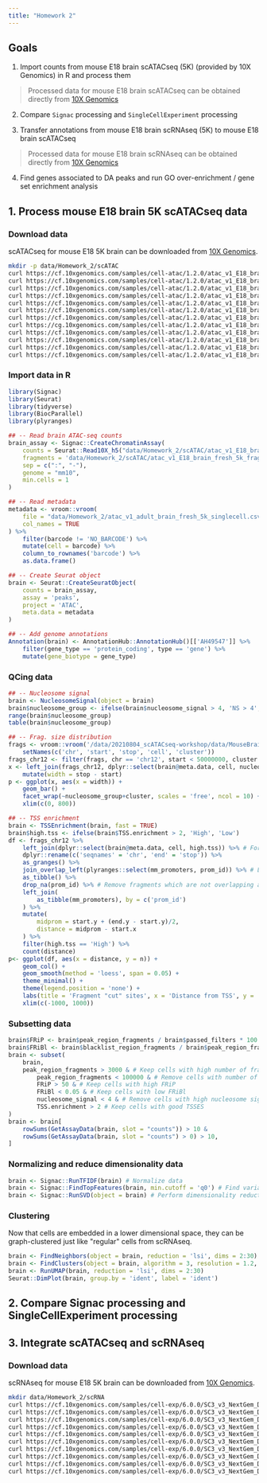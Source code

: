 ```yaml
---
title: "Homework 2"
---
```


## Goals

1. Import counts from mouse E18 brain scATACseq (5K) (provided by 10X Genomics) in R and process them  

> Processed data for mouse E18 brain scATACseq can be obtained directly from [10X Genomics](https://support.10xgenomics.com/single-cell-atac/datasets/1.2.0/atac_v1_E18_brain_fresh_5k)

2. Compare `Signac` processing and `SingleCellExperiment` processing

3. Transfer annotations from mouse E18 brain scRNAseq (5K) to mouse E18 brain scATACseq

> Processed data for mouse E18 brain scRNAseq can be obtained directly from [10X Genomics](https://support.10xgenomics.com/single-cell-gene-expression/datasets/6.0.0/SC3_v3_NextGem_DI_Neurons_5K_SC3_v3_NextGem_DI_Neurons_5K)

4. Find genes associated to DA peaks and run GO over-enrichment / gene set enrichment analysis  

## 1. Process mouse E18 brain 5K scATACseq data

### Download data 

scATACseq for mouse E18 5K brain can be downloaded from 
[10X Genomics](https://support.10xgenomics.com/single-cell-atac/datasets/1.2.0/atac_v1_E18_brain_fresh_5k). 

```sh
mkdir -p data/Homework_2/scATAC
curl https://cf.10xgenomics.com/samples/cell-atac/1.2.0/atac_v1_E18_brain_fresh_5k/atac_v1_E18_brain_fresh_5k_analysis.tar.gz -o data/Homework_2/scATAC/atac_v1_E18_brain_fresh_5k_analysis.tar.gz
curl https://cf.10xgenomics.com/samples/cell-atac/1.2.0/atac_v1_E18_brain_fresh_5k/atac_v1_E18_brain_fresh_5k_filtered_peak_bc_matrix.h5 -o data/Homework_2/scATAC/atac_v1_E18_brain_fresh_5k_filtered_peak_bc_matrix.h5
curl https://cf.10xgenomics.com/samples/cell-atac/1.2.0/atac_v1_E18_brain_fresh_5k/atac_v1_E18_brain_fresh_5k_filtered_tf_bc_matrix.h5 -o data/Homework_2/scATAC/atac_v1_E18_brain_fresh_5k_filtered_tf_bc_matrix.h5
curl https://cf.10xgenomics.com/samples/cell-atac/1.2.0/atac_v1_E18_brain_fresh_5k/atac_v1_E18_brain_fresh_5k_fragments.tsv.gz -o data/Homework_2/scATAC/atac_v1_E18_brain_fresh_5k_fragments.tsv.gz
curl https://cf.10xgenomics.com/samples/cell-atac/1.2.0/atac_v1_E18_brain_fresh_5k/atac_v1_E18_brain_fresh_5k_fragments.tsv.gz.tbi -o data/Homework_2/scATAC/atac_v1_E18_brain_fresh_5k_fragments.tsv.gz.tbi
curl https://cf.10xgenomics.com/samples/cell-atac/1.2.0/atac_v1_E18_brain_fresh_5k/atac_v1_E18_brain_fresh_5k_peak_annotation.tsv -o data/Homework_2/scATAC/atac_v1_E18_brain_fresh_5k_peak_annotation.tsv
curl https://cf.10xgenomics.com/samples/cell-atac/1.2.0/atac_v1_E18_brain_fresh_5k/atac_v1_E18_brain_fresh_5k_peaks.bed -o data/Homework_2/scATAC/atac_v1_E18_brain_fresh_5k_peaks.bed
curl https://cg.10xgenomics.com/samples/cell-atac/1.2.0/atac_v1_E18_brain_fresh_5k/atac_v1_E18_brain_fresh_5k_possorted_bam.bam -o data/Homework_2/scATAC/atac_v1_E18_brain_fresh_5k_possorted_bam.bam
curl https://cf.10xgenomics.com/samples/cell-atac/1.2.0/atac_v1_E18_brain_fresh_5k/atac_v1_E18_brain_fresh_5k_possorted_bam.bam.bai -o data/Homework_2/scATAC/atac_v1_E18_brain_fresh_5k_possorted_bam.bam.bai
curl https://cf.10xgenomics.com/samples/cell-atac/1.2.0/atac_v1_E18_brain_fresh_5k/atac_v1_E18_brain_fresh_5k_singlecell.csv -o data/Homework_2/scATAC/atac_v1_E18_brain_fresh_5k_singlecell.csv
curl https://cf.10xgenomics.com/samples/cell-atac/1.2.0/atac_v1_E18_brain_fresh_5k/atac_v1_E18_brain_fresh_5k_web_summary.html -o data/Homework_2/scATAC/atac_v1_E18_brain_fresh_5k_web_summary.html
curl https://cf.10xgenomics.com/samples/cell-atac/1.2.0/atac_v1_E18_brain_fresh_5k/atac_v1_E18_brain_fresh_5k_cloupe.cloupe -o data/Homework_2/scATAC/atac_v1_E18_brain_fresh_5k_cloupe.cloupe
```

### Import data in R 

```r
library(Signac)
library(Seurat)
library(tidyverse)
library(BiocParallel)
library(plyranges)

## -- Read brain ATAC-seq counts
brain_assay <- Signac::CreateChromatinAssay(
    counts = Seurat::Read10X_h5("data/Homework_2/scATAC/atac_v1_E18_brain_fresh_5k_filtered_peak_bc_matrix.h5"),
    fragments = 'data/Homework_2/scATAC/atac_v1_E18_brain_fresh_5k_fragments.tsv.gz',
    sep = c(":", "-"),
    genome = "mm10",
    min.cells = 1
)

## -- Read metadata
metadata <- vroom::vroom(
    file = "data/Homework_2/atac_v1_adult_brain_fresh_5k_singlecell.csv",
    col_names = TRUE
) %>% 
    filter(barcode != 'NO_BARCODE') %>% 
    mutate(cell = barcode) %>%
    column_to_rownames('barcode') %>% 
    as.data.frame()

## -- Create Seurat object
brain <- Seurat::CreateSeuratObject(
    counts = brain_assay,
    assay = 'peaks',
    project = 'ATAC',
    meta.data = metadata
)

## -- Add genome annotations
Annotation(brain) <- AnnotationHub::AnnotationHub()[['AH49547']] %>% 
    filter(gene_type == 'protein_coding', type == 'gene') %>% 
    mutate(gene_biotype = gene_type)
```

### QCing data 

```r
## -- Nucleosome signal 
brain <- NucleosomeSignal(object = brain)
brain$nucleosome_group <- ifelse(brain$nucleosome_signal > 4, 'NS > 4', 'NS < 4')
range(brain$nucleosome_group)
table(brain$nucleosome_group)

## -- Frag. size distribution
frags <- vroom::vroom('/data/20210804_scATACseq-workshop/data/MouseBrain/atac_v1_adult_brain_fresh_5k_fragments.tsv.gz', col_names = FALSE) %>% 
    setNames(c('chr', 'start', 'stop', 'cell', 'cluster'))
frags_chr12 <- filter(frags, chr == 'chr12', start < 50000000, cluster %in% c(1:10))
x <- left_join(frags_chr12, dplyr::select(brain@meta.data, cell, nucleosome_group)) %>% 
    mutate(width = stop - start) 
p <- ggplot(x, aes(x = width)) + 
    geom_bar() + 
    facet_wrap(~nucleosome_group+cluster, scales = 'free', ncol = 10) + 
    xlim(c(0, 800))

## -- TSS enrichment
brain <- TSSEnrichment(brain, fast = TRUE)
brain$high.tss <- ifelse(brain$TSS.enrichment > 2, 'High', 'Low')
df <- frags_chr12 %>% 
    left_join(dplyr::select(brain@meta.data, cell, high.tss)) %>% # For each fragment, recover cell TSS enrich. status
    dplyr::rename(c('seqnames' = 'chr', 'end' = 'stop')) %>% 
    as_granges() %>% 
    join_overlap_left(plyranges::select(mm_promoters, prom_id)) %>% # Link each fragment to overlapping promoter
    as_tibble() %>% 
    drop_na(prom_id) %>% # Remove fragments which are not overlapping any promoter
    left_join(
        as_tibble(mm_promoters), by = c('prom_id')
    ) %>% 
    mutate(
        midprom = start.y + (end.y - start.y)/2, 
        distance = midprom - start.x
    ) %>%
    filter(high.tss == 'High') %>%
    count(distance)
p<- ggplot(df, aes(x = distance, y = n)) + 
    geom_col() + 
    geom_smooth(method = 'loess', span = 0.05) + 
    theme_minimal() + 
    theme(legend.position = 'none') + 
    labs(title = 'Fragment "cut" sites', x = 'Distance from TSS', y = '# of cut sites') + 
    xlim(c(-1000, 1000))
```

### Subsetting data

```r
brain$FRiP <- brain$peak_region_fragments / brain$passed_filters * 100
brain$FRiBl <- brain$blacklist_region_fragments / brain$peak_region_fragments
brain <- subset(
    brain,
    peak_region_fragments > 3000 & # Keep cells with high number of fragments in peaks
        peak_region_fragments < 100000 & # Remove cells with number of fragments in peaks too high
        FRiP > 50 & # Keep cells with high FRiP 
        FRiBl < 0.05 & # Keep cells with low FRiBl
        nucleosome_signal < 4 & # Remove cells with high nucleosome signal
        TSS.enrichment > 2 # Keep cells with good TSSES
)
brain <- brain[
    rowSums(GetAssayData(brain, slot = "counts")) > 10 & 
    rowSums(GetAssayData(brain, slot = "counts") > 0) > 10, 
]
```

### Normalizing and reduce dimensionality data 

```r
brain <- Signac::RunTFIDF(brain) # Normalize data
brain <- Signac::FindTopFeatures(brain, min.cutoff = 'q0') # Find variable features
brain <- Signac::RunSVD(object = brain) # Perform dimensionality reduction
```

### Clustering 

Now that cells are embedded in a lower dimensional space, they can be graph-clustered just like "regular" cells from scRNAseq. 

```r
brain <- FindNeighbors(object = brain, reduction = 'lsi', dims = 2:30)
brain <- FindClusters(object = brain, algorithm = 3, resolution = 1.2, verbose = FALSE)
brain <- RunUMAP(brain, reduction = 'lsi', dims = 2:30)
Seurat::DimPlot(brain, group.by = 'ident', label = 'ident')
```

## 2. Compare Signac processing and SingleCellExperiment processing



## 3. Integrate scATACseq and scRNAseq 

### Download data 

scRNAseq for mouse E18 5K brain can be downloaded from 
[10X Genomics](https://support.10xgenomics.com/single-cell-gene-expression/datasets/6.0.0/SC3_v3_NextGem_DI_Neurons_5K_SC3_v3_NextGem_DI_Neurons_5K). 

```sh
mkdir data/Homework_2/scRNA
curl https://cf.10xgenomics.com/samples/cell-exp/6.0.0/SC3_v3_NextGem_DI_Neurons_5K_SC3_v3_NextGem_DI_Neurons_5K/SC3_v3_NextGem_DI_Neurons_5K_SC3_v3_NextGem_DI_Neurons_5K_web_summary.html -o data/Homework_2/scRNA/SC3_v3_Neurons_5K_web_summary.html
curl https://cf.10xgenomics.com/samples/cell-exp/6.0.0/SC3_v3_NextGem_DI_Neurons_5K_SC3_v3_NextGem_DI_Neurons_5K/SC3_v3_NextGem_DI_Neurons_5K_SC3_v3_NextGem_DI_Neurons_5K_metrics_summary.csv -o data/Homework_2/scRNA/SC3_v3_Neurons_5K_metrics_summary.csv
curl https://cf.10xgenomics.com/samples/cell-exp/6.0.0/SC3_v3_NextGem_DI_Neurons_5K_SC3_v3_NextGem_DI_Neurons_5K/SC3_v3_NextGem_DI_Neurons_5K_SC3_v3_NextGem_DI_Neurons_5K_count_cloupe.cloupe -o data/Homework_2/scRNA/SC3_v3_Neurons_5K_count_cloupe.cloupe
curl https://cf.10xgenomics.com/samples/cell-exp/6.0.0/SC3_v3_NextGem_DI_Neurons_5K_SC3_v3_NextGem_DI_Neurons_5K/SC3_v3_NextGem_DI_Neurons_5K_SC3_v3_NextGem_DI_Neurons_5K_count_sample_alignments.bam -o data/Homework_2/scRNA/SC3_v3_Neurons_5K_count_sample_alignments.bam
curl https://cf.10xgenomics.com/samples/cell-exp/6.0.0/SC3_v3_NextGem_DI_Neurons_5K_SC3_v3_NextGem_DI_Neurons_5K/SC3_v3_NextGem_DI_Neurons_5K_SC3_v3_NextGem_DI_Neurons_5K_count_sample_alignments.bam.bai -o data/Homework_2/scRNA/SC3_v3_Neurons_5K_count_sample_alignments.bam.bai
curl https://cf.10xgenomics.com/samples/cell-exp/6.0.0/SC3_v3_NextGem_DI_Neurons_5K_SC3_v3_NextGem_DI_Neurons_5K/SC3_v3_NextGem_DI_Neurons_5K_SC3_v3_NextGem_DI_Neurons_5K_count_sample_barcodes.csv -o data/Homework_2/scRNA/SC3_v3_Neurons_5K_count_sample_barcodes.csv
curl https://cf.10xgenomics.com/samples/cell-exp/6.0.0/SC3_v3_NextGem_DI_Neurons_5K_SC3_v3_NextGem_DI_Neurons_5K/SC3_v3_NextGem_DI_Neurons_5K_SC3_v3_NextGem_DI_Neurons_5K_count_sample_feature_bc_matrix.h5 -o data/Homework_2/scRNA/SC3_v3_Neurons_5K_count_sample_feature_bc_matrix.h5
curl https://cf.10xgenomics.com/samples/cell-exp/6.0.0/SC3_v3_NextGem_DI_Neurons_5K_SC3_v3_NextGem_DI_Neurons_5K/SC3_v3_NextGem_DI_Neurons_5K_SC3_v3_NextGem_DI_Neurons_5K_count_sample_feature_bc_matrix.tar.gz -o data/Homework_2/scRNA/SC3_v3_Neurons_5K_count_sample_feature_bc_matrix.tar.gz
curl https://cf.10xgenomics.com/samples/cell-exp/6.0.0/SC3_v3_NextGem_DI_Neurons_5K_SC3_v3_NextGem_DI_Neurons_5K/SC3_v3_NextGem_DI_Neurons_5K_SC3_v3_NextGem_DI_Neurons_5K_count_sample_molecule_info.h5 -o data/Homework_2/scRNA/SC3_v3_Neurons_5K_count_sample_molecule_info.h5
curl https://cf.10xgenomics.com/samples/cell-exp/6.0.0/SC3_v3_NextGem_DI_Neurons_5K_SC3_v3_NextGem_DI_Neurons_5K/SC3_v3_NextGem_DI_Neurons_5K_SC3_v3_NextGem_DI_Neurons_5K_count_analysis.tar.gz -o data/Homework_2/scRNA/SC3_v3_Neurons_5K_count_analysis.tar.gz
```
